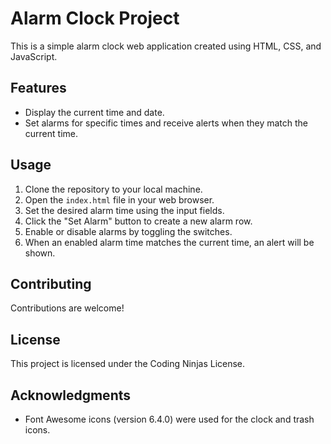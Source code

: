 # Alarm Clock Project

This is a simple alarm clock web application created using HTML, CSS, and JavaScript.

## Features

- Display the current time and date.
- Set alarms for specific times and receive alerts when they match the current time.

## Usage

1. Clone the repository to your local machine.
2. Open the `index.html` file in your web browser.
3. Set the desired alarm time using the input fields.
4. Click the "Set Alarm" button to create a new alarm row.
5. Enable or disable alarms by toggling the switches.
6. When an enabled alarm time matches the current time, an alert will be shown.


## Contributing

Contributions are welcome! 

## License

This project is licensed under the Coding Ninjas License. 

## Acknowledgments

- Font Awesome icons (version 6.4.0) were used for the clock and trash icons.



